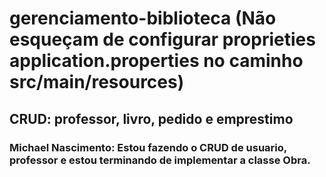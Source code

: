 # gerenciamento-biblioteca (Não esqueçam de configurar proprieties application.properties no caminho src/main/resources)

## CRUD: professor, livro, pedido e emprestimo
### Michael Nascimento: Estou fazendo o CRUD de usuario, professor e estou terminando de implementar a classe Obra.
